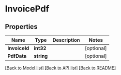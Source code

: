 # InvoicePdf

## Properties

Name | Type | Description | Notes
------------ | ------------- | ------------- | -------------
**InvoiceId** | **int32** |  | [optional] 
**PdfData** | **string** |  | [optional] 

[[Back to Model list]](../README.md#documentation-for-models) [[Back to API list]](../README.md#documentation-for-api-endpoints) [[Back to README]](../README.md)


